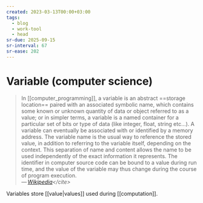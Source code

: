 ```yaml
---
created: 2023-03-13T00:00+03:00
tags:
  - blog
  - work-tool
  - head
sr-due: 2025-09-15
sr-interval: 67
sr-ease: 202
---
```


# Variable (computer science)

> In [[computer_programming]], a variable is an abstract ==storage location== paired with an associated symbolic name, which contains some known or unknown quantity of data or object referred to as a value; or in simpler terms, a variable is a named container for a particular set of bits or type of data (like integer, float, string etc...). A variable can eventually be associated with or identified by a memory address. The variable name is the usual way to reference the stored value, in addition to referring to the variable itself, depending on the context. This separation of name and content allows the name to be used independently of the exact information it represents. The identifier in computer source code can be bound to a value during run time, and the value of the variable may thus change during the course of program execution.\
> — <cite>[Wikipedia](https://en.wikipedia.org/wiki/Variable_(computer_science))</cite>

Variables store [[value|values]] used during [[computation]].

